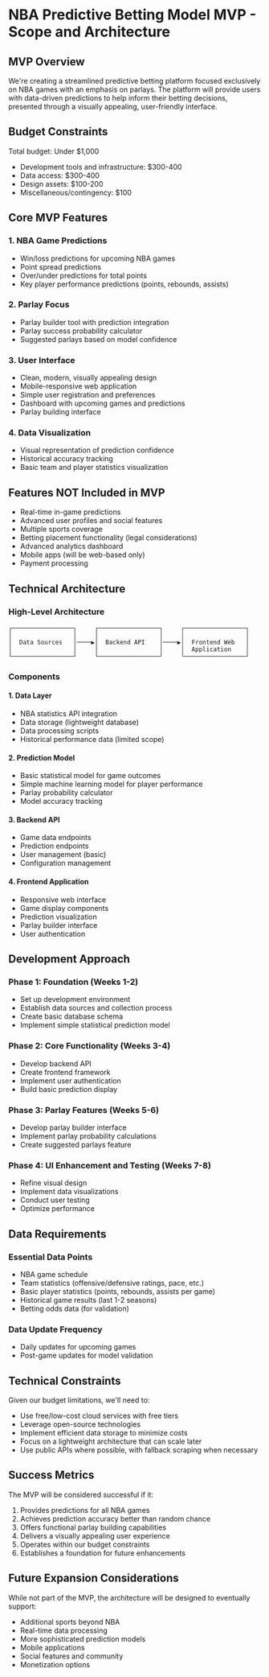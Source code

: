 # NBA Predictive Betting Model MVP - Scope and Architecture

## MVP Overview

We're creating a streamlined predictive betting platform focused exclusively on NBA games with an emphasis on parlays. The platform will provide users with data-driven predictions to help inform their betting decisions, presented through a visually appealing, user-friendly interface.

## Budget Constraints

Total budget: Under $1,000
- Development tools and infrastructure: $300-400
- Data access: $300-400
- Design assets: $100-200
- Miscellaneous/contingency: $100

## Core MVP Features

### 1. NBA Game Predictions
- Win/loss predictions for upcoming NBA games
- Point spread predictions
- Over/under predictions for total points
- Key player performance predictions (points, rebounds, assists)

### 2. Parlay Focus
- Parlay builder tool with prediction integration
- Parlay success probability calculator
- Suggested parlays based on model confidence

### 3. User Interface
- Clean, modern, visually appealing design
- Mobile-responsive web application
- Simple user registration and preferences
- Dashboard with upcoming games and predictions
- Parlay building interface

### 4. Data Visualization
- Visual representation of prediction confidence
- Historical accuracy tracking
- Basic team and player statistics visualization

## Features NOT Included in MVP
- Real-time in-game predictions
- Advanced user profiles and social features
- Multiple sports coverage
- Betting placement functionality (legal considerations)
- Advanced analytics dashboard
- Mobile apps (will be web-based only)
- Payment processing

## Technical Architecture

### High-Level Architecture

```
┌─────────────────┐     ┌─────────────────┐     ┌─────────────────┐
│                 │     │                 │     │                 │
│  Data Sources   │────▶│  Backend API    │────▶│  Frontend Web   │
│                 │     │                 │     │  Application    │
└─────────────────┘     └─────────────────┘     └─────────────────┘
```

### Components

#### 1. Data Layer
- NBA statistics API integration
- Data storage (lightweight database)
- Data processing scripts
- Historical performance data (limited scope)

#### 2. Prediction Model
- Basic statistical model for game outcomes
- Simple machine learning model for player performance
- Parlay probability calculator
- Model accuracy tracking

#### 3. Backend API
- Game data endpoints
- Prediction endpoints
- User management (basic)
- Configuration management

#### 4. Frontend Application
- Responsive web interface
- Game display components
- Prediction visualization
- Parlay builder interface
- User authentication

## Development Approach

### Phase 1: Foundation (Weeks 1-2)
- Set up development environment
- Establish data sources and collection process
- Create basic database schema
- Implement simple statistical prediction model

### Phase 2: Core Functionality (Weeks 3-4)
- Develop backend API
- Create frontend framework
- Implement user authentication
- Build basic prediction display

### Phase 3: Parlay Features (Weeks 5-6)
- Develop parlay builder interface
- Implement parlay probability calculations
- Create suggested parlays feature

### Phase 4: UI Enhancement and Testing (Weeks 7-8)
- Refine visual design
- Implement data visualizations
- Conduct user testing
- Optimize performance

## Data Requirements

### Essential Data Points
- NBA game schedule
- Team statistics (offensive/defensive ratings, pace, etc.)
- Basic player statistics (points, rebounds, assists per game)
- Historical game results (last 1-2 seasons)
- Betting odds data (for validation)

### Data Update Frequency
- Daily updates for upcoming games
- Post-game updates for model validation

## Technical Constraints

Given our budget limitations, we'll need to:
- Use free/low-cost cloud services with free tiers
- Leverage open-source technologies
- Implement efficient data storage to minimize costs
- Focus on a lightweight architecture that can scale later
- Use public APIs where possible, with fallback scraping when necessary

## Success Metrics

The MVP will be considered successful if it:
1. Provides predictions for all NBA games
2. Achieves prediction accuracy better than random chance
3. Offers functional parlay building capabilities
4. Delivers a visually appealing user experience
5. Operates within our budget constraints
6. Establishes a foundation for future enhancements

## Future Expansion Considerations

While not part of the MVP, the architecture will be designed to eventually support:
- Additional sports beyond NBA
- Real-time data processing
- More sophisticated prediction models
- Mobile applications
- Social features and community
- Monetization options

